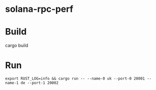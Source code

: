 # solana-rpc-perf

# Build
cargo build

# Run
```
export RUST_LOG=info && cargo run -- --name-0 uk --port-0 20001 --name-1 de --port-1 20002
```